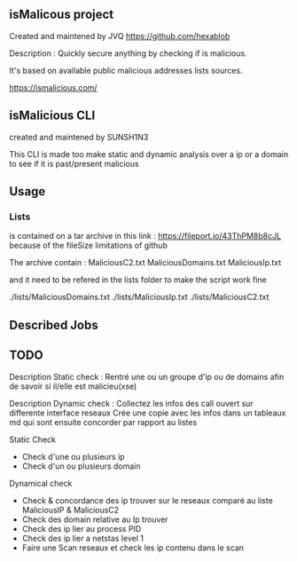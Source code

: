 ## isMalicous project 
Created and maintened by JVQ https://github.com/hexablob

Description : Quickly secure anything by checking if is malicious.

It's based on available public malicious addresses lists sources.

https://ismalicious.com/

## isMalicious CLI
created and maintened by SUNSH1N3

This CLI is made  too make static and dynamic analysis over a ip or a domain to see if it is past/present malicious


## Usage 


### Lists 
is contained on a tar archive in this link : https://fileport.io/43ThPM8b8cJL because of the fileSize limitations of github

The archive contain : 
MaliciousC2.txt 
MaliciousDomains.txt
MaliciousIp.txt

and it need to be refered in the lists folder to make the script work fine  

./lists/MaliciousDomains.txt
./lists/MaliciousIp.txt
./lists/MaliciousC2.txt

## Described Jobs 



## TODO 

Description Static check : Rentré une ou un groupe d'ip ou de domains afin de savoir si il/elle est malicieu(xse)

Description Dynamic check  : Collectez les infos des call ouvert sur differente interface reseaux
Crée une copie avec les infos dans un tableaux md qui sont ensuite concorder par rapport au listes 


Static Check
- Check d'une ou plusieurs ip
- Check d'un ou plusieurs domain 

Dynamical check
- Check & concordance des ip trouver sur le reseaux comparé au liste MaliciousIP & MaliciousC2
- Check des domain relative au Ip trouver 
- Check des ip lier au process PID
- Check des ip lier a netstas level 1
- Faire une Scan reseaux et check les ip contenu dans le scan 



 



